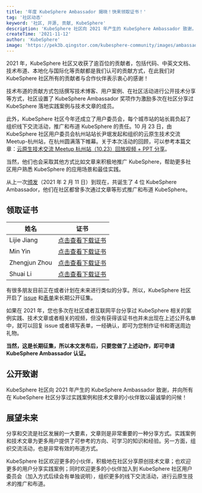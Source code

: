 ```yaml
---
title: '年度 KubeSphere Ambassador 揭晓！快来领取证书！'
tag: '社区动态'
keyword: '社区, 开源, 贡献, KubeSphere'
description: 'KubeSphere 社区向 2021 年产生的 KubeSphere Ambassador 致谢，并向所有在 KubeSphere 社区分享过实践案例和技术文章的小伙伴致以最诚挚的问候！'
createTime: '2021-11-12'
author: 'KubeSphere'
image: 'https://pek3b.qingstor.com/kubesphere-community/images/ambassador-2021-cover.png'
---
```


2021 年，KubeSphere 社区又收获了逾百位的贡献者，包括代码、中英文文档、技术布道、本地化与国际化等贡献都是我们认可的贡献方式，在此我们对 KubeSphere 社区所有的贡献者与合作伙伴表示衷心的感谢！

技术布道的贡献方式包括撰写技术博客、用户案例、在社区活动进行公开技术分享等方式，社区设置了 KubeSphere Ambassador 奖项作为激励多次在社区分享过 KubeSphere 落地实践案例与技术文章的成员。

此外，KubeSphere 社区今年还成立了用户委员会，每个城市站的站长肩负起了组织线下交流活动，推广和布道 KubeSphere 的责任。10 月 23 日，由 KubeSphere 社区用户委员会杭州站站长尹珉发起和组织的云原生技术交流 Meetup-杭州站，在杭州圆满落下帷幕。关于本次活动的回顾，可以参考本篇文章：[云原生技术交流 Meetup 杭州站（10.23）回放视频 + PPT 分享](https://kubesphere.io/zh/live/meetup-hangzhou1023/)。

当然，他们也会采取其他方式比如文章来积极地推广 KubeSphere，帮助更多社区用户熟悉 KubeSphere 的应用场景和最佳实践。

从上一次[颁发](https://kubesphere.io/zh/news/kubesphere-certificates/)（2021 年 2 月 11 日）到现在，共诞生了 4 位 KubeSphere Ambassador，他们在社区都曾多次通过文章等形式推广和布道 KubeSphere。

## 领取证书


| 姓名 | 证书 |
| ---- | ---- |
|Lijie Jiang|[点击查看下载证书](https://kubesphere-community.pek3b.qingstor.com/images/ambassador-jianglijie.png) |
|Min Yin|[点击查看下载证书](https://kubesphere-community.pek3b.qingstor.com/images/ambassador-yinmin.png) |
|Zhengjun Zhou|[点击查看下载证书](https://kubesphere-community.pek3b.qingstor.com/images/ambassador-zhouzhengjun.png) |
|Shuai Li|[点击查看下载证书](https://kubesphere-community.pek3b.qingstor.com/images/ambassador-lishuai.png) |

有很多朋友目前正在或者计划在未来进行类似的分享。所以，KubeSphere 社区开启了 [issue](https://github.com/kubesphere/community/issues/365) 和[表单](https://jinshuju.net/f/Npcqwi)来长期公开征集。

如果在 2021 年，您也多次在社区或者互联网平台分享过 KubeSphere 相关的案例实践、技术文章或者相关的视频，但没有获得该证书也并未出现在上述公开名单中，就可以回复 issue 或者填写表单，一经确认，即可为您制作证书和寄送周边礼物。

**当然，这是长期征集，所以本文发布后，只要您做了上述动作，即可申请 KubeSphere Ambassador 认证。**

## 公开致谢

KubeSphere 社区向 2021 年产生的 KubeSphere Ambassador 致谢，并向所有在 KubeSphere 社区分享过实践案例和技术文章的小伙伴致以最诚挚的问候！

## 展望未来

分享和交流是社区发展的一大要素，文章则是非常重要的一种分享方式。实践案例和技术文章为更多用户提供了可参考的方向、可学习的知识和经验。另一方面，组织交流活动，也是非常有效的布道方式。

KubeSphere 社区欢迎更多的小伙伴，积极地在社区分享原创技术文章；也欢迎更多的用户分享实践案例；同时欢迎更多的小伙伴加入到 KubeSphere 社区用户委员会（加入方式后续会有单独说明），组织更多的线下交流活动，进行云原生技术的推广和布道。